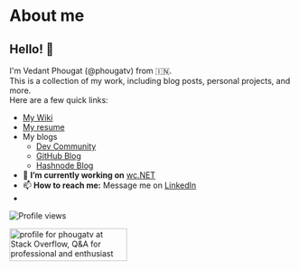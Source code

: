 # About me
## Hello! 👋
I'm Vedant Phougat (@phougatv) from 🇮🇳.</br>
This is a collection of my work, including blog posts, personal projects, and more.</br>
Here are a few quick links:
- [My Wiki](https://github.com/phougatv/phougatv/wiki)
- [My resume](https://github.com/phougatv/phougatv/wiki/Resume-of-Vedant-Phougat)
- My blogs
  - [Dev Community](https://dev.to/phougatv)
  - [GitHub Blog](https://github.com/phougatv/phougatv/wiki/Evolving-Engineer's-Blog)
  - [Hashnode Blog](https://evolving-engineer.hashnode.dev/)
- 🔭 **I’m currently working on** [wc.NET](https://github.com/phougatv/vp-coding-challenge-wctool)
- 📫 **How to reach me:** Message me on [LinkedIn](https://www.linkedin.com/in/phougatv/)
- 

<!--
- 🔭 **I’m currently working on** [wc.NET][5]
- 🌱 **I’m currently learning** [Clean Code][6], Low-Level System Design, and use of [Result Pattern][7]
- 👯 **I’m open to collaborate on** projects where memory and performance optimization is needed.
- 📫 **How to reach me:** Message me on [LinkedIn][8] -->

<!-- [![Resume](https://img.shields.io/badge/-Vedant%20Phougat%20CV-2b9348?style=flat&logo=textpattern&logoColor=white)](https://1drv.ms/b/s!AoJ75YD10dARgp075jLQpVJHj98Ztg?e=9VrqP7) -->
![Profile views](https://komarev.com/ghpvc/?username=phougatv&color=brightgreen)
<!-- [![StackOverflow](https://img.shields.io/badge/-phougatv-2b2b2b?style=flat&logo=stackoverflow)](https://stackoverflow.com/users/3591973/phougatv) -->

<a href="https://stackoverflow.com/users/3591973/phougatv"><img src="https://stackoverflow.com/users/flair/3591973.png?theme=dark" width="208" height="58" alt="profile for phougatv at Stack Overflow, Q&amp;A for professional and enthusiast programmers" title="profile for phougatv at Stack Overflow, Q&amp;A for professional and enthusiast programmers"></a>

[1]: https://github.com/phougatv/phougatv/wiki/cv
[2]: https://dev.to/phougatv
[3]: https://evolving-engineer.hashnode.dev/
[4]: https://github.com/phougatv/phougatv/wiki
[5]: https://github.com/phougatv/vp-coding-challenge-wctool
[6]: https://www.goodreads.com/book/show/3735293-clean-code
[7]: https://jscarle.github.io/LightResults/
[8]: https://www.linkedin.com/in/phougatv/

<!--
**phougatv/phougatv** is a ✨ _special_ ✨ repository because its `README.md` (this file) appears on your GitHub profile.

Here are some ideas to get you started:

- 🔭 I’m currently working on ...
- 🌱 I’m currently learning ...
- 👯 I’m looking to collaborate on ...
- 🤔 I’m looking for help with ...
- 💬 Ask me about ...
- 📫 How to reach me: ...
- 😄 Pronouns: ...
- ⚡ Fun fact: ...
-->
